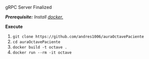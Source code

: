 gRPC Server Finalized

_**Prerequisite:** Install [docker.](https://docs.docker.com/get-docker/)_

**Execute**

1. `git clone https://github.com/andres1006/auraOctavePaciente`
2. `cd auraOctavePaciente`
3. `docker build -t octave .`
4. `docker run --rm -it octave`